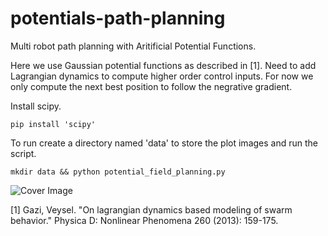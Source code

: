 
# potentials-path-planning
Multi robot path planning with Aritificial Potential Functions.

Here we use Gaussian potential functions as described in [1]. Need to add Lagrangian dynamics to compute higher order control inputs. 
For now we only compute the next best position to follow the negrative gradient. 

Install scipy. 

    pip install 'scipy'

To run create a directory named 'data' to store the plot images and run the script. 

    mkdir data && python potential_field_planning.py

![Cover Image](https://raw.githubusercontent.com/Malintha/potentials-path-planning/master/cover.png)

[1] Gazi, Veysel. "On lagrangian dynamics based modeling of swarm behavior." Physica D: Nonlinear Phenomena 260 (2013): 159-175.
